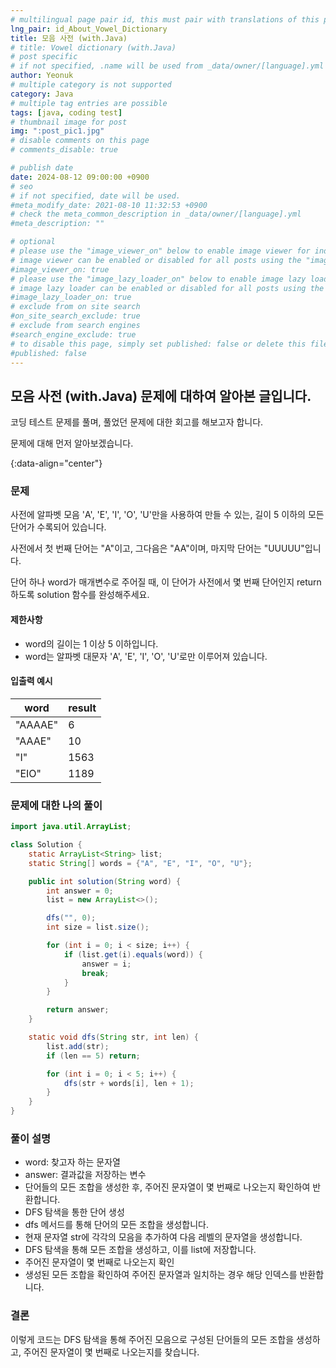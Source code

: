 ```yaml
---
# multilingual page pair id, this must pair with translations of this page. (This name must be unique)
lng_pair: id_About_Vowel_Dictionary
title: 모음 사전 (with.Java)
# title: Vowel dictionary (with.Java)
# post specific
# if not specified, .name will be used from _data/owner/[language].yml
author: Yeonuk
# multiple category is not supported
category: Java
# multiple tag entries are possible
tags: [java, coding test]
# thumbnail image for post
img: ":post_pic1.jpg"
# disable comments on this page
# comments_disable: true

# publish date
date: 2024-08-12 09:00:00 +0900
# seo
# if not specified, date will be used.
#meta_modify_date: 2021-08-10 11:32:53 +0900
# check the meta_common_description in _data/owner/[language].yml
#meta_description: ""

# optional
# please use the "image_viewer_on" below to enable image viewer for individual pages or posts (_posts/ or [language]/_posts folders).
# image viewer can be enabled or disabled for all posts using the "image_viewer_posts: true" setting in _data/conf/main.yml.
#image_viewer_on: true
# please use the "image_lazy_loader_on" below to enable image lazy loader for individual pages or posts (_posts/ or [language]/_posts folders).
# image lazy loader can be enabled or disabled for all posts using the "image_lazy_loader_posts: true" setting in _data/conf/main.yml.
#image_lazy_loader_on: true
# exclude from on site search
#on_site_search_exclude: true
# exclude from search engines
#search_engine_exclude: true
# to disable this page, simply set published: false or delete this file
#published: false
---
```


<!-- outline-start -->

## 모음 사전 (with.Java) 문제에 대하여 알아본 글입니다.

코딩 테스트 문제를 풀며, 풀었던 문제에 대한 회고를 해보고자 합니다.

문제에 대해 먼저 알아보겠습니다.

{:data-align="center"}

<!-- outline-end -->

### 문제

사전에 알파벳 모음 'A', 'E', 'I', 'O', 'U'만을 사용하여 만들 수 있는, 길이 5 이하의 모든 단어가 수록되어 있습니다.

사전에서 첫 번째 단어는 "A"이고, 그다음은 "AA"이며, 마지막 단어는 "UUUUU"입니다.

단어 하나 word가 매개변수로 주어질 때, 이 단어가 사전에서 몇 번째 단어인지 return 하도록 solution 함수를 완성해주세요.

#### 제한사항

- word의 길이는 1 이상 5 이하입니다.
- word는 알파벳 대문자 'A', 'E', 'I', 'O', 'U'로만 이루어져 있습니다.

#### 입출력 예시

| word    | result |
| ------- | ------ |
| "AAAAE" | 6      |
| "AAAE"  | 10     |
| "I"     | 1563   |
| "EIO"   | 1189   |

### 문제에 대한 나의 풀이

```java
import java.util.ArrayList;

class Solution {
    static ArrayList<String> list;
    static String[] words = {"A", "E", "I", "O", "U"};

    public int solution(String word) {
        int answer = 0;
        list = new ArrayList<>();

        dfs("", 0);
        int size = list.size();

        for (int i = 0; i < size; i++) {
            if (list.get(i).equals(word)) {
                answer = i;
                break;
            }
        }

        return answer;
    }

    static void dfs(String str, int len) {
        list.add(str);
        if (len == 5) return;

        for (int i = 0; i < 5; i++) {
            dfs(str + words[i], len + 1);
        }
    }
}
```

### 풀이 설명

- word: 찾고자 하는 문자열
- answer: 결과값을 저장하는 변수
- 단어들의 모든 조합을 생성한 후, 주어진 문자열이 몇 번째로 나오는지 확인하여 반환합니다.
- DFS 탐색을 통한 단어 생성
- dfs 메서드를 통해 단어의 모든 조합을 생성합니다.
- 현재 문자열 str에 각각의 모음을 추가하여 다음 레벨의 문자열을 생성합니다.
- DFS 탐색을 통해 모든 조합을 생성하고, 이를 list에 저장합니다.
- 주어진 문자열이 몇 번째로 나오는지 확인
- 생성된 모든 조합을 확인하여 주어진 문자열과 일치하는 경우 해당 인덱스를 반환합니다.

### 결론

이렇게 코드는 DFS 탐색을 통해 주어진 모음으로 구성된 단어들의 모든 조합을 생성하고, 주어진 문자열이 몇 번째로 나오는지를 찾습니다.
